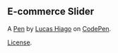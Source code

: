 E-commerce Slider
-----------------


A [Pen](https://codepen.io/lucashiagodsf/pen/XWabLba) by [Lucas Hiago](https://codepen.io/lucashiagodsf) on [CodePen](https://codepen.io).

[License](https://codepen.io/license/pen/XWabLba).